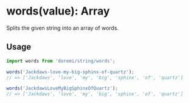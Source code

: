 # words(value): Array

Splits the given string into an array of words.

## Usage

```js
import words from 'doremi/string/words';

words('Jackdaws-love-my-big-sphinx-of-quartz');
// => ['Jackdaws', 'love', 'my', 'big', 'sphinx', 'of', 'quartz']

words('JackdawsLoveMyBigSphinxOfQuartz');
// => ['Jackdaws', 'love', 'my', 'big', 'sphinx', 'of', 'quartz']
```
